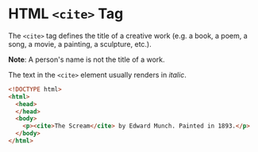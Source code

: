 # HTML `<cite>` Tag

The `<cite>` tag defines the title of a creative work (e.g. a book, a poem, a song, a movie, a painting, a sculpture, etc.).

**Note**: A person's name is not the title of a work.

The text in the `<cite>` element usually renders in *italic*.

```html
<!DOCTYPE html>
<html>
  <head>
  </head>
  <body>
    <p><cite>The Scream</cite> by Edward Munch. Painted in 1893.</p>
  </body>
</html>
```
